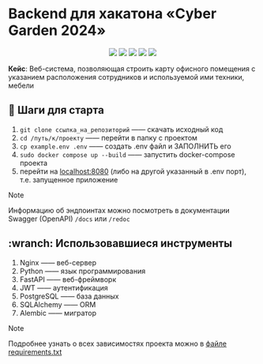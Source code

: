 # Backend для хакатона «Cyber Garden 2024»
<p align="center">
    <a href="https://github.com/nginx/nginx" alt="Nginx Logo" style="text-decoration: none">
        <img src="https://img.shields.io/badge/nginx-6BA81E?style=flat&logo=nginx&logoColor=white&label=web%20server"/></a>
    <a href="https://github.com/tiangolo/fastapi" alt="FastAPI Logo">
        <img src="https://img.shields.io/badge/FastAPI-1ea587?style=flat&logo=fastapi&logoColor=white&label=backend%20framework"/></a>
    <a href="https://github.com/sqlite/sqlite" alt="PostgreSQL Logo">
        <img src="https://img.shields.io/badge/PostgreSQL-044a64?style=flat&logo=postgresql&logoColor=white&label=database%20engine"/></a>
    <a href="https://github.com/sqlalchemy/alembic" alt="Alembic Logo">
        <img src="https://img.shields.io/badge/alembic-orange?style=flat&logo=sqlalchemy&logoColor=white&label=migration%20tool"/></a>
    <a href="https://github.com/sqlalchemy/sqlalchemy" alt="SQLAlchemy Logo">
        <img src="https://img.shields.io/badge/SQLAlchemy-CF0000?style=flat&logo=sqlalchemy&logoColor=white&label=ORM"/></a>
</p>

**Кейс**: Веб-система, позволяющая строить карту офисного помещения
с указанием  расположения сотрудников и используемой ими техники, мебели

## :rocket: Шаги для старта
1. ```git clone ссылка_на_репозиторий``` —— скачать исходный код
1. ```cd /путь/к/проекту``` —— перейти в папку с проектом
1. ```cp example.env .env``` —— создать .env файл и ЗАПОЛНИТЬ его
1. ```sudo docker compose up --build``` —— запустить docker-compose проекта
1. перейти на [localhost:8080](http://localhost:8080) (либо на другой указанный в .env порт), т.е. запущенное приложение

> [!NOTE]
> Информацию об эндпоинтах можно посмотреть в документации Swagger (OpenAPI) `/docs` или `/redoc`

## :wranch: Использовавшиеся инструменты
1. Nginx —— веб-сервер
1. Python —— язык программирования
1. FastAPI —— веб-фреймворк
1. JWT —— аутентификация
1. PostgreSQL —— база данных
1. SQLAlchemy —— ORM
1. Alembic —— мигратор

> [!NOTE]
> Подробнее узнать о всех зависимостях проекта можно в [файле requirements.txt](requirements.txt)

